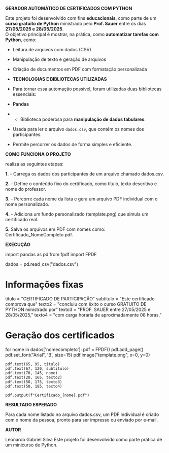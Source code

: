 **GERADOR AUTOMÁTICO DE CERTIFICADOS COM PYTHON**

Este projeto foi desenvolvido com fins **educacionais**, como parte de um **curso gratuito de Python** ministrado pelo **Prof. Sauer** entre os dias **27/05/2025 e 28/05/2025**.  
O objetivo principal é mostrar, na prática, como **automatizar tarefas com Python**, como:

- Leitura de arquivos com dados (CSV)
- Manipulação de texto e geração de arquivos
- Criação de documentos em PDF com formatação personalizada

- **TECNOLOGIAS E BIBLIOTECAS UTILIZADAS**

- Para tornar essa automação possível, foram utilizadas duas bibliotecas essenciais:

- **Pandas**
- - Biblioteca poderosa para **manipulação de dados tabulares**.
- Usada para ler o arquivo `dados.csv`, que contém os nomes dos participantes.
- Permite percorrer os dados de forma simples e eficiente.

**COMO FUNCIONA O PROJETO**

realiza as seguintes etapas:

**1.** - Carrega os dados dos participantes de um arquivo chamado dados.csv.

**2.** - Define o conteúdo fixo do certificado, como título, texto descritivo e nome do professor.

**3.** - Percorre cada nome da lista e gera um arquivo PDF individual com o nome personalizado.

**4.** - Adiciona um fundo personalizado (template.png) que simula um certificado real.

**5.** Salva os arquivos em PDF com nomes como: Certificado_NomeCompleto.pdf.

**EXECUÇÃO**

import pandas as pd
from fpdf import FPDF

dados = pd.read_csv("dados.csv")

# Informações fixas
titulo = "CERTIFICADO DE PARTICIPAÇÃO"
subtitulo = "Este certificado comprova que"
texto2 = "concluiu com êxito o curso GRATUITO DE PYTHON ministrado por"
texto3 = "PROF. SAUER entre 27/05/2025 e 28/05/2025,"
texto4 = "com carga horária de aproximadamente 08 horas."

# Geração dos certificados
for nome in dados['nomecompleto']:
    pdf = FPDF()
    pdf.add_page()
    pdf.set_font("Arial", 'B', size=15)
    pdf.image("template.png", x=0, y=0)

    pdf.text(65, 95, titulo)
    pdf.text(67, 120, subtitulo)
    pdf.text(70, 145, nome)
    pdf.text(20, 165, texto2)
    pdf.text(50, 175, texto3)
    pdf.text(50, 185, texto4)

    pdf.output(f"Certificado_{nome}.pdf")

**RESULTADO ESPERADO**

Para cada nome listado no arquivo dados.csv, um PDF individual é criado com o nome da pessoa, pronto para ser impresso ou enviado por e-mail.

**AUTOR**

Leonardo Gabriel Silva
Este projeto foi desenvolvido como parte prática de um minicurso de Python.
